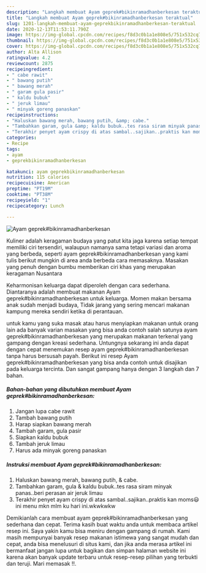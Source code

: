 ```yaml
---
description: "Langkah membuat Ayam geprek#bikinramadhanberkesan teraktual"
title: "Langkah membuat Ayam geprek#bikinramadhanberkesan teraktual"
slug: 1201-langkah-membuat-ayam-geprekbikinramadhanberkesan-teraktual
date: 2020-12-13T11:53:11.790Z
image: https://img-global.cpcdn.com/recipes/f8d3c0b1a1e808e5/751x532cq70/ayam-geprekbikinramadhanberkesan-foto-resep-utama.jpg
thumbnail: https://img-global.cpcdn.com/recipes/f8d3c0b1a1e808e5/751x532cq70/ayam-geprekbikinramadhanberkesan-foto-resep-utama.jpg
cover: https://img-global.cpcdn.com/recipes/f8d3c0b1a1e808e5/751x532cq70/ayam-geprekbikinramadhanberkesan-foto-resep-utama.jpg
author: Alta Allison
ratingvalue: 4.2
reviewcount: 2875
recipeingredient:
- " cabe rawit"
- " bawang putih"
- " bawang merah"
- " garam gula pasir"
- " kaldu bubuk"
- " jeruk limau"
- " minyak goreng panaskan"
recipeinstructions:
- "Haluskan bawang merah, bawang putih, &amp; cabe."
- "Tambahkan garam, gula &amp; kaldu bubuk..tes rasa siram minyak panas..beri perasan air jeruk limau"
- "Terakhir penyet ayam crispy di atas sambal..sajikan..praktis kan moms😃 ini menu mkn mlm ku hari ini.wkwkwkw"
categories:
- Recipe
tags:
- ayam
- geprekbikinramadhanberkesan

katakunci: ayam geprekbikinramadhanberkesan 
nutrition: 115 calories
recipecuisine: American
preptime: "PT19M"
cooktime: "PT38M"
recipeyield: "1"
recipecategory: Lunch

---
```



![Ayam geprek#bikinramadhanberkesan](https://img-global.cpcdn.com/recipes/f8d3c0b1a1e808e5/751x532cq70/ayam-geprekbikinramadhanberkesan-foto-resep-utama.jpg)

Kuliner adalah keragaman budaya yang patut kita jaga karena setiap tempat memiliki ciri tersendiri, walaupun namanya sama tetapi variasi dan aroma yang berbeda, seperti ayam geprek#bikinramadhanberkesan yang kami tulis berikut mungkin di area anda berbeda cara memasaknya. Masakan yang penuh dengan bumbu memberikan ciri khas yang merupakan keragaman Nusantara



Keharmonisan keluarga dapat diperoleh dengan cara sederhana. Diantaranya adalah membuat makanan Ayam geprek#bikinramadhanberkesan untuk keluarga. Momen makan bersama anak sudah menjadi budaya, Tidak jarang yang sering mencari makanan kampung mereka sendiri ketika di perantauan.

untuk kamu yang suka masak atau harus menyiapkan makanan untuk orang lain ada banyak varian masakan yang bisa anda contoh salah satunya ayam geprek#bikinramadhanberkesan yang merupakan makanan terkenal yang gampang dengan kreasi sederhana. Untungnya sekarang ini anda dapat dengan cepat menemukan resep ayam geprek#bikinramadhanberkesan tanpa harus bersusah payah.
Berikut ini resep Ayam geprek#bikinramadhanberkesan yang bisa anda contoh untuk disajikan pada keluarga tercinta. Dan sangat gampang hanya dengan 3 langkah dan 7 bahan.


<!--inarticleads1-->

##### Bahan-bahan yang dibutuhkan membuat Ayam geprek#bikinramadhanberkesan:

1. Jangan lupa  cabe rawit
1. Tambah  bawang putih
1. Harap siapkan  bawang merah
1. Tambah  garam, gula pasir
1. Siapkan  kaldu bubuk
1. Tambah  jeruk limau
1. Harus ada  minyak goreng panaskan




<!--inarticleads2-->

##### Instruksi membuat  Ayam geprek#bikinramadhanberkesan:

1. Haluskan bawang merah, bawang putih, &amp; cabe.
1. Tambahkan garam, gula &amp; kaldu bubuk..tes rasa siram minyak panas..beri perasan air jeruk limau
1. Terakhir penyet ayam crispy di atas sambal..sajikan..praktis kan moms😃 ini menu mkn mlm ku hari ini.wkwkwkw




Demikianlah cara membuat ayam geprek#bikinramadhanberkesan yang sederhana dan cepat. Terima kasih buat waktu anda untuk membaca artikel resep ini. Saya yakin kamu bisa meniru dengan gampang di rumah. Kami masih mempunyai banyak resep makanan istimewa yang sangat mudah dan cepat, anda bisa menelusuri di situs kami, dan jika anda merasa artikel ini bermanfaat jangan lupa untuk bagikan dan simpan halaman website ini karena akan banyak update terbaru untuk resep-resep pilihan yang terbukti dan teruji. Mari memasak !!. 
